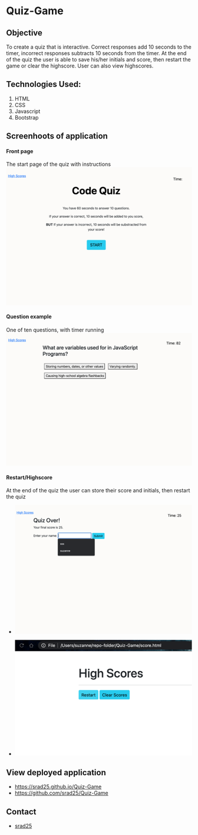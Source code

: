 # Quiz-Game

## Objective 
To create a quiz that is interactive.
Correct responses add 10 seconds to the timer, incorrect responses subtracts 10 seconds from the timer. At the end of the quiz the user is able to save his/her initials and score, then restart the game or clear the highscore. User can also view highscores.

## Technologies Used:
1. HTML
2. CSS
3. Javascript
4. Bootstrap


## Screenhoots of application
#### Front page
The start page of the quiz with instructions 
![alt text](./assets/images/codeQuizStart.png "pic of Code Quiz")

#### Question example
One of ten questions, with timer running
![alt text](./assets/images/questionTimer.png "pic of one of 10 question and current score")

#### Restart/Highscore
At the end of the quiz the user can store their score and initials, then restart the quiz
* ![alt text](./assets/images/quizOver.png "pic of end of quiz.")

* ![alt text](./assets/images/highScore.png "pic of highscore.")

## View deployed application
* https://srad25.github.io/Quiz-Game
* https://github.com/srad25/Quiz-Game

## Contact 
* [srad25](https://www.github.com/srad25)


